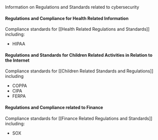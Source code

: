 Information on Regulations and Standards related to cybersecurity

#### Regulations and Compliance for Health Related Information

Compliance standards for [[Health Related Regulations and Standards]]
including:
- HIPAA

#### Regulations and Standards for Children Related Activities in Relation to the Internet

Compliance standards for [[Children Related Standards and Regulations]]
including 
- COPPA
- CIPA
- FERPA


#### Regulations and Compliance related to Finance

Compliance standards for [[Finance Related Regulations and Standards]]
including:
- SOX